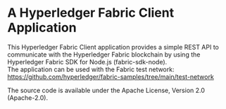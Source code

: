 # A Hyperledger Fabric Client Application

This Hyperledger Fabric Client application provides a simple REST API to communicate with the Hyperledger Fabric blockchain by using the Hyperledger Fabric SDK for Node.js (fabric-sdk-node).  
The application can be used with the Fabric test network: <https://github.com/hyperledger/fabric-samples/tree/main/test-network>

The source code is available under the Apache License, Version 2.0 (Apache-2.0).

